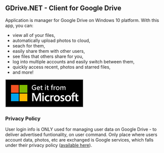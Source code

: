 ## GDrive.NET - Client for Google Drive
Application is manager for Google Drive on Windows 10 platform.
With this app, you can:
- view all of your files,
- automatically upload photos to cloud,
- seach for them,
- easily share them with other users,
- see files that others share for you,
- log into multiple accounts and easily switch between them,
- quickly access recent, photos and starred files,
- and more!

<a href='//www.microsoft.com/store/apps/9NBLGGH3RM3R?cid=storebadge&ocid=badge'><img src='/images/getitfrommicrosoft.png' alt='Micrososft Store'/></a>
### Privacy Policy
User login info is ONLY used for managing user data on Google Drive - to deliver advertised funtionality, on user command. Only place where users account data, photos, etc are exchanged is Google services, which falls under their privacy policy ([available here](https://policies.google.com/privacy)).